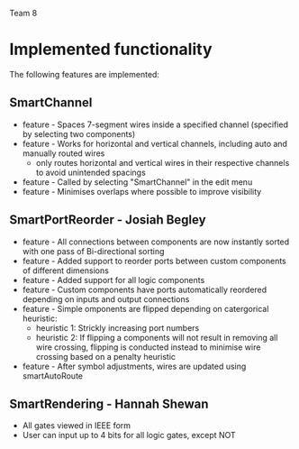 Team 8
# Implemented functionality
The following features are implemented:

## SmartChannel
* feature - Spaces 7-segment wires inside a specified channel (specified by selecting two components)
* feature - Works for horizontal and vertical channels, including auto and manually routed wires 
	* only routes horizontal and vertical wires in their respective channels to avoid unintended spacings
* feature - Called by selecting "SmartChannel" in the edit menu
* feature - Minimises overlaps where possible to improve visibility

## SmartPortReorder - Josiah Begley
* feature - All connections between components are now instantly sorted with one pass of Bi-directional sorting
* feature - Added support to reorder ports between custom components of different dimensions
* feature - Added support for all logic components
* feature - Custom components have ports automatically reordered depending on inputs and output connections
* feature - Simple omponents are flipped depending on catergorical heuristic:
	* heuristic 1: Strickly increasing port numbers
	* heuristic 2: If flipping a components will not result in removing all wire crossing, flipping is conducted instead to minimise wire crossing based on a penalty heuristic
* feature - After symbol adjustments, wires are updated using smartAutoRoute

## SmartRendering - Hannah Shewan
* All gates viewed in IEEE form
* User can input up to 4 bits for all logic gates, except NOT
